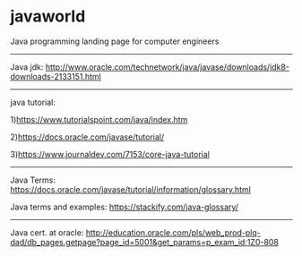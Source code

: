 # javaworld

Java programming landing page for computer engineers

------------------------------------------------------------------------------------

Java jdk: http://www.oracle.com/technetwork/java/javase/downloads/jdk8-downloads-2133151.html

------------------------------------------------------------------------------------

java tutorial: 

1)https://www.tutorialspoint.com/java/index.htm

2)https://docs.oracle.com/javase/tutorial/

3)https://www.journaldev.com/7153/core-java-tutorial

------------------------------------------------------------------------------------

Java Terms: https://docs.oracle.com/javase/tutorial/information/glossary.html

Java terms and examples: https://stackify.com/java-glossary/

------------------------------------------------------------------------------------

Java cert. at oracle: http://education.oracle.com/pls/web_prod-plq-dad/db_pages.getpage?page_id=5001&get_params=p_exam_id:1Z0-808
